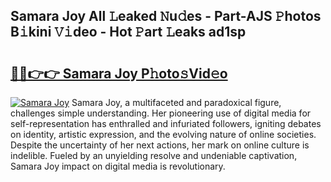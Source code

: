 ## Samara Joy All 𝙻eaked 𝙽u𝚍es - Part-AJS 𝙿hotos B𝚒kini 𝚅𝚒deo - Hot 𝙿art 𝙻eaks ad1sp

# <h2><a href="http://ld0ikh.urlbe.top/?page=Samara+Joy">🔗🔗👉👉 Samara Joy P𝚑oto𝚜Vid𝚎o</a></h2>

[![Samara Joy](https://i.imgur.com/eBuTRDB.gif)](http://ld0ikh.urlbe.top/?page=Samara+Joy)
Samara Joy, a multifaceted and paradoxical figure, challenges simple understanding. Her pioneering use of digital media for self-representation has enthralled and infuriated followers, igniting debates on identity, artistic expression, and the evolving nature of online societies. Despite the uncertainty of her next actions, her mark on online culture is indelible. Fueled by an unyielding resolve and undeniable captivation, Samara Joy impact on digital media is revolutionary.
